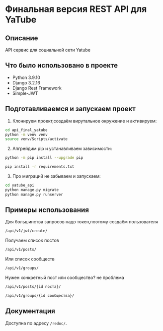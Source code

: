 Финальная версия REST API для YaTube  
=====

Описание
----------

API сервис для социальной сети Yatube 

Что было использовано в проекте
----------
* Python 3.9.10
* Django 3.2.16 
* Django Rest Framework
* Simple-JWT

Подготавливаемся и запускаем проект
----------

1. Клонируем проект,создаём вирутальное окружение и активируем:
```bash
cd api_final_yatube
python -m venv venv
source venv/Scripts/activate
```
2. Апгрейдим pip и устанавливаем зависимости:
```bash
python -m pip install --upgrade pip

pip install -r requirements.txt
```
3. Про миграций не забываем и запускаем:
```bash
cd yatube_api
python manage.py migrate
python manage.py runserver
```
Примеры иcпользования
----------
Для большинства запросов надо токен,поэтому создаём пользователя
```bash
/api/v1/jwt/create/
```
Получаем список постов
```bash
/api/v1/posts/
```
Или список сообществ
```bash
/api/v1/groups/
```
Нужен конкретный пост или сообщество? не проблема
```bash
/api/v1/posts/{id поста}/

/api/v1/groups/{id сообщества}/
```
Документация
----------
Доступна по адресу ```/redoc/```.
